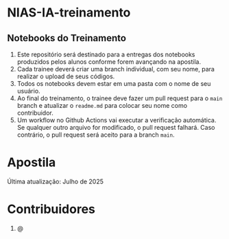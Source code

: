 # NIAS-IA-treinamento
## Notebooks do Treinamento
1. Este repositório será destinado para a entregas dos notebooks produzidos pelos alunos conforme forem avançando na apostila.
2. Cada trainee deverá criar uma branch individual, com seu nome, para realizar o upload de seus códigos.
3. Todos os notebooks devem estar em uma pasta com o nome de seu usuário.
4. Ao final do treinamento, o trainee deve fazer um pull request para o `main` branch e atualizar o `readme.md` para colocar seu nome como contribuidor.
5. Um workflow no Github Actions vai executar a verificação automática. Se qualquer outro arquivo for modificado, o pull request falhará. Caso contrário, o pull request será aceito para a branch `main`.


# Apostila
Última atualização: Julho de 2025

# Contribuidores
1. @
